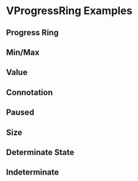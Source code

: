 # VProgressRing Examples

## Progress Ring

<code-tab>
<template #example>
<ProgressRingExample />
</template>
<template #code>

```vue
<!--@include: ./components/progress-ring/ProgressRingExample.vue -->
```

</template>
</code-tab>

## Min/Max

<code-tab>
<template #example>
<MinMaxExample />
</template>
<template #code>

```vue
<!--@include: ./components/progress-ring/MinMaxExample.vue -->
```

</template>
</code-tab>

## Value

<code-tab>
<template #example>
<ValueExample />
</template>
<template #code>

```vue
<!--@include: ./components/progress-ring/ValueExample.vue -->
```

</template>
</code-tab>

## Connotation

<code-tab>
<template #example>
<ConnotationExample />
</template>
<template #code>

```vue
<!--@include: ./components/progress-ring/ConnotationExample.vue -->
```

</template>
</code-tab>

## Paused

<code-tab>
<template #example>
<PausedExample />
</template>
<template #code>

```vue
<!--@include: ./components/progress-ring/PausedExample.vue -->
```

</template>
</code-tab>

## Size

<code-tab>
<template #example>
<SizeExample />
</template>
<template #code>

```vue
<!--@include: ./components/progress-ring/SizeExample.vue -->
```

</template>
</code-tab>

## Determinate State

<code-tab>
<template #example>
<DeterminateStateExample />
</template>
<template #code>

```vue
<!--@include: ./components/progress-ring/DeterminateStateExample.vue -->
```

</template>
</code-tab>

## Indeterminate

<code-tab>
<template #example>
<IndeterminateExample />
</template>
<template #code>

```vue
<!--@include: ./components/progress-ring/IndeterminateExample.vue -->
```

</template>
</code-tab>

<script setup lang="ts">
import CodeTab from "../custom/CodeTab.vue";
import { defineClientComponent } from 'vitepress';

const ProgressRingExample = defineClientComponent(() =>  import('./components/progress-ring/ProgressRingExample.vue'));
const MinMaxExample = defineClientComponent(() =>  import('./components/progress-ring/MinMaxExample.vue'));
const ValueExample = defineClientComponent(() =>  import('./components/progress-ring/ValueExample.vue'));
const ConnotationExample = defineClientComponent(() =>  import('./components/progress-ring/ConnotationExample.vue'));
const PausedExample = defineClientComponent(() =>  import('./components/progress-ring/PausedExample.vue'));
const SizeExample = defineClientComponent(() =>  import('./components/progress-ring/SizeExample.vue'));
const DeterminateStateExample = defineClientComponent(() =>  import('./components/progress-ring/DeterminateStateExample.vue'));
const IndeterminateExample = defineClientComponent(() =>  import('./components/progress-ring/IndeterminateExample.vue'));
</script>

